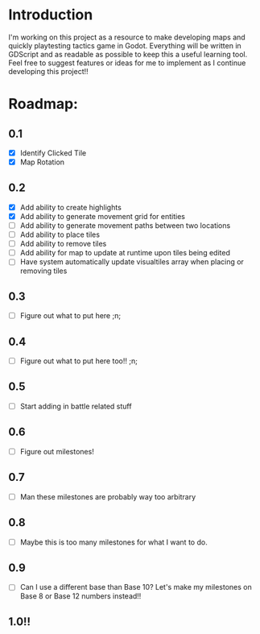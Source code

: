 # Introduction
I'm working on this project as a resource to make developing maps and quickly playtesting tactics game in Godot. Everything will be written in GDScript and as readable as possible to keep this a useful learning tool. Feel free to suggest features or ideas for me to implement as I continue developing this project!!


# Roadmap:

## 0.1
- [x] Identify Clicked Tile
- [x] Map Rotation

## 0.2
- [x] Add ability to create highlights
- [x] Add ability to generate movement grid for entities
- [ ] Add ability to generate movement paths between two locations
- [ ] Add ability to place tiles
- [ ] Add ability to remove tiles
- [ ] Add ability for map to update at runtime upon tiles being edited
- [ ] Have system automatically update visualtiles array when placing or removing tiles

## 0.3
- [ ] Figure out what to put here ;n;
      
## 0.4
- [ ] Figure out what to put here too!! ;n;

## 0.5
- [ ] Start adding in battle related stuff

## 0.6
- [ ] Figure out milestones!

## 0.7
- [ ] Man these milestones are probably way too arbitrary
      
## 0.8
- [ ] Maybe this is too many milestones for what I want to do.
      
## 0.9
- [ ] Can I use a different base than Base 10? Let's make my milestones on Base 8 or Base 12 numbers instead!!
      
## 1.0!!
